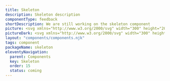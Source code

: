```yaml
---
title: Skeleton
description: Skeleton description
componentType: feedback
shortDescription: We are still working on the skeleton component
picture: <svg xmlns="http://www.w3.org/2000/svg" width="300" height="200" fill="none" aria-labelledby="skeletonTitle skeletonDesc" role="img"><title id="skeletonTitle">Illustration of the skeleton component.</title><desc id="skeletonDesc">An illustrated skeleton component representing skeleton component card.</desc><rect width="180" height="14" x="81" y="67" fill="url(#a)" rx="2"/><rect width="222" height="8" x="39" y="103" fill="url(#b)" rx="2"/><rect width="222" height="8" x="39" y="119" fill="url(#c)" rx="2"/><rect width="108" height="8" x="39" y="135" fill="url(#d)" rx="2"/><rect width="32" height="32" x="39" y="58" fill="url(#e)" rx="16"/><defs><linearGradient id="a" x1="81" x2="261" y1="74" y2="74" gradientUnits="userSpaceOnUse"><stop stop-color="#EAEAEA"/><stop offset=".1" stop-color="#EAEAEA"/><stop offset=".5" stop-color="#D5D5D5"/><stop offset=".9" stop-color="#EAEAEA"/><stop offset="1" stop-color="#EAEAEA"/></linearGradient><linearGradient id="b" x1="39" x2="261" y1="107" y2="107" gradientUnits="userSpaceOnUse"><stop stop-color="#EAEAEA"/><stop offset=".1" stop-color="#EAEAEA"/><stop offset=".5" stop-color="#D5D5D5"/><stop offset=".9" stop-color="#EAEAEA"/><stop offset="1" stop-color="#EAEAEA"/></linearGradient><linearGradient id="c" x1="39" x2="261" y1="123" y2="123" gradientUnits="userSpaceOnUse"><stop stop-color="#EAEAEA"/><stop offset=".1" stop-color="#EAEAEA"/><stop offset=".5" stop-color="#D5D5D5"/><stop offset=".9" stop-color="#EAEAEA"/><stop offset="1" stop-color="#EAEAEA"/></linearGradient><linearGradient id="d" x1="39" x2="147" y1="139" y2="139" gradientUnits="userSpaceOnUse"><stop stop-color="#EAEAEA"/><stop offset=".1" stop-color="#EAEAEA"/><stop offset=".5" stop-color="#D5D5D5"/><stop offset=".9" stop-color="#EAEAEA"/><stop offset="1" stop-color="#EAEAEA"/></linearGradient><linearGradient id="e" x1="39" x2="71" y1="74" y2="74" gradientUnits="userSpaceOnUse"><stop stop-color="#EAEAEA"/><stop offset=".1" stop-color="#EAEAEA"/><stop offset=".5" stop-color="#D5D5D5"/><stop offset=".9" stop-color="#EAEAEA"/><stop offset="1" stop-color="#EAEAEA"/></linearGradient></defs></svg>
pictureDark: <svg xmlns="http://www.w3.org/2000/svg" width="300" height="200" fill="none" aria-labelledby="skeletonDarkTitle skeletonDarkDesc" role="img"><title id="skeletonDarkTitle">Illustration of the skeleton component.</title><desc id="skeletonDarkDesc">An illustrated skeleton component representing skeleton component card.</desc><rect width="180" height="14" x="81" y="67" fill="url(#a)" rx="2"/><rect width="222" height="8" x="39" y="103" fill="url(#b)" rx="2"/><rect width="222" height="8" x="39" y="119" fill="url(#c)" rx="2"/><rect width="108" height="8" x="39" y="135" fill="url(#d)" rx="2"/><rect width="32" height="32" x="39" y="58" fill="url(#e)" rx="2"/><defs><linearGradient id="a" x1="81" x2="261" y1="74" y2="74" gradientUnits="userSpaceOnUse"><stop stop-color="#4E4E4E"/><stop offset=".1" stop-color="#4E4E4E"/><stop offset=".5" stop-color="#3E3D3D"/><stop offset=".9" stop-color="#4E4E4E"/><stop offset="1" stop-color="#4E4E4E"/></linearGradient><linearGradient id="b" x1="39" x2="261" y1="107" y2="107" gradientUnits="userSpaceOnUse"><stop stop-color="#4E4E4E"/><stop offset=".1" stop-color="#4E4E4E"/><stop offset=".5" stop-color="#3E3D3D"/><stop offset=".9" stop-color="#4E4E4E"/><stop offset="1" stop-color="#4E4E4E"/></linearGradient><linearGradient id="c" x1="39" x2="261" y1="123" y2="123" gradientUnits="userSpaceOnUse"><stop stop-color="#4E4E4E"/><stop offset=".1" stop-color="#4E4E4E"/><stop offset=".5" stop-color="#3E3D3D"/><stop offset=".9" stop-color="#4E4E4E"/><stop offset="1" stop-color="#4E4E4E"/></linearGradient><linearGradient id="d" x1="39" x2="147" y1="139" y2="139" gradientUnits="userSpaceOnUse"><stop stop-color="#4E4E4E"/><stop offset=".1" stop-color="#4E4E4E"/><stop offset=".5" stop-color="#3E3D3D"/><stop offset=".9" stop-color="#4E4E4E"/><stop offset="1" stop-color="#4E4E4E"/></linearGradient><linearGradient id="e" x1="39" x2="71" y1="74" y2="74" gradientUnits="userSpaceOnUse"><stop stop-color="#4E4E4E"/><stop offset=".1" stop-color="#4E4E4E"/><stop offset=".5" stop-color="#3E3D3D"/><stop offset=".9" stop-color="#4E4E4E"/><stop offset="1" stop-color="#4E4E4E"/></linearGradient></defs></svg>
layout: "components/components.njk"
tags: component
packageName: skeleton
eleventyNavigation:
  parent: Components
  key: Skeleton
  order: 15
  status: coming
---
```


